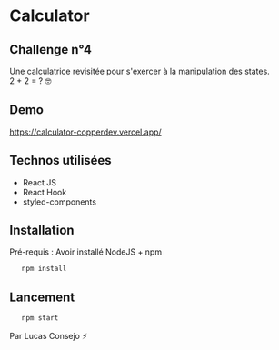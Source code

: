 # Calculator

## Challenge n°4
Une calculatrice revisitée pour s'exercer à la manipulation des states.  
2 + 2 = ? 🤓

## Demo
https://calculator-copperdev.vercel.app/

## Technos utilisées 

- React JS
- React Hook
- styled-components

## Installation
Pré-requis : Avoir installé NodeJS + npm
```bash
   npm install
```

## Lancement 
```bash
   npm start
```

Par Lucas Consejo ⚡